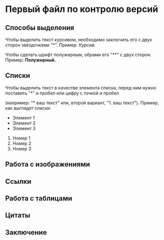  # Первый файл по контролю версий

## Способы выделения
Чтобы выделить текст курсивом, необходимо заключить его с двух сторон звёздочками "*".
Пример: *Курсив.*

Чтобы сделать шрифт полужирным, обрами его "**" с двух сторон. Пример: **Полужирный.**

## Списки
Чтобы выделить текст в качестве элемента списка, перед ним нужно поставить "*" и пробел или цифру с точкой и пробел 

(например: "* ваш текст" или, второй вариант, "1. ваш текст").
Пример, как выглядят списки:
* Элемент 1
* Элемент 2
* Элемент 3

1. Номер 1
2. Номер 2 
3. Номер 3

## Работа с изображениями 

## Ссылки

## Работа с таблицами

## Цитаты 

## Заключение